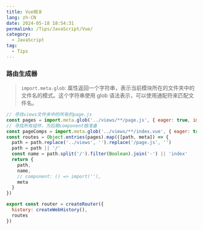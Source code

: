 ```yaml
---
title: Vue相关
lang: zh-CN
date: 2024-05-18 18:54:31
permalink: /Tips/JavaScript/Vue/
category:
  - JavaScript
tag:
  - Tips
---
```


### 路由生成器

> `import.meta.glob`: 属性返回一个字符串，表示当前模块所在的文件夹中的文件名的模式。这个字符串使用 glob 语法表示，可以使用通配符来匹配文件名。

```js {2,4,6,7}
// 寻找views文件夹中的所有的page.js
const pages = import.meta.glob('../views/**/page.js', { eager: true, import: 'default' })
// 寻找所有组件，为后期component做准备
const pageComps = import.meta.glob('../views/**/index.vue', { eager: true })
const routes = Object.entries(pages).map(([path, meta]) => {
  path = path.replace('../views', '').replace('/page.js', '')
  path = path || '/'
  const name = path.split('/').filter(Boolean).join('-') || 'index'
  return {
    path,
    name,
    // component: () => import(''), 
    meta
  }
})

export const router = createRouter({
  history: createWebHistory(),
  routes
})
```


